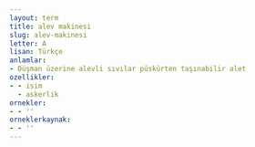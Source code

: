 ```yaml
---
layout: term
title: alev makinesi
slug: alev-makinesi
letter: A
lisan: Türkçe
anlamlar:
- Düşman üzerine alevli sıvılar püskürten taşınabilir alet
ozellikler:
- - isim
  - askerlik
ornekler:
- - ''
orneklerkaynak:
- - ''
---
```

